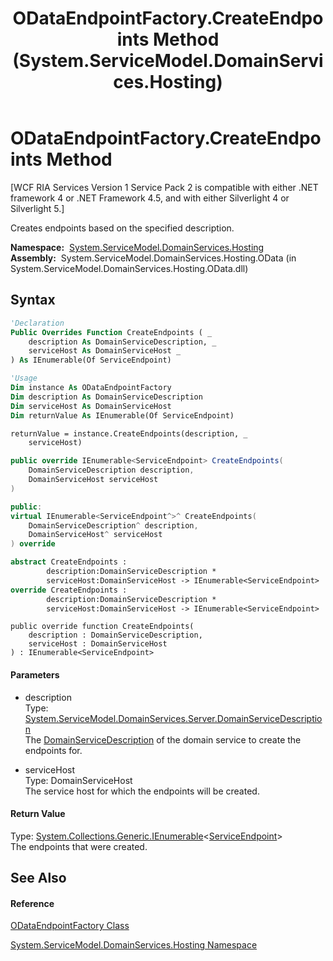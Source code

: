﻿---
title: ODataEndpointFactory.CreateEndpoints Method  (System.ServiceModel.DomainServices.Hosting)
TOCTitle: CreateEndpoints Method
ms:assetid: M:System.ServiceModel.DomainServices.Hosting.ODataEndpointFactory.CreateEndpoints(System.ServiceModel.DomainServices.Server.DomainServiceDescription,System.ServiceModel.DomainServices.Hosting.DomainServiceHost)
ms:mtpsurl: https://msdn.microsoft.com/en-us/library/system.servicemodel.domainservices.hosting.odataendpointfactory.createendpoints(v=VS.91)
ms:contentKeyID: 31289118
ms.date: 01/27/2012
mtps_version: v=VS.91
f1_keywords:
- System.ServiceModel.DomainServices.Hosting.ODataEndpointFactory.CreateEndpoints
dev_langs:
- CSharp
- JScript
- VB
- FSharp
- c++
api_location:
- System.ServiceModel.DomainServices.Hosting.OData.dll
api_name:
- System.ServiceModel.DomainServices.Hosting.ODataEndpointFactory.CreateEndpoints
api_type:
- Managed
topic_type:
- apiref
- kbSyntax
product_family_name: VS
ROBOTS: INDEX,FOLLOW
---

# ODataEndpointFactory.CreateEndpoints Method

\[WCF RIA Services Version 1 Service Pack 2 is compatible with either .NET framework 4 or .NET Framework 4.5, and with either Silverlight 4 or Silverlight 5.\]

Creates endpoints based on the specified description.

**Namespace:**  [System.ServiceModel.DomainServices.Hosting](ff422683\(v=vs.91\).md)  
**Assembly:**  System.ServiceModel.DomainServices.Hosting.OData (in System.ServiceModel.DomainServices.Hosting.OData.dll)

## Syntax

``` vb
'Declaration
Public Overrides Function CreateEndpoints ( _
    description As DomainServiceDescription, _
    serviceHost As DomainServiceHost _
) As IEnumerable(Of ServiceEndpoint)
```

``` vb
'Usage
Dim instance As ODataEndpointFactory
Dim description As DomainServiceDescription
Dim serviceHost As DomainServiceHost
Dim returnValue As IEnumerable(Of ServiceEndpoint)

returnValue = instance.CreateEndpoints(description, _
    serviceHost)
```

``` csharp
public override IEnumerable<ServiceEndpoint> CreateEndpoints(
    DomainServiceDescription description,
    DomainServiceHost serviceHost
)
```

``` c++
public:
virtual IEnumerable<ServiceEndpoint^>^ CreateEndpoints(
    DomainServiceDescription^ description, 
    DomainServiceHost^ serviceHost
) override
```

``` fsharp
abstract CreateEndpoints : 
        description:DomainServiceDescription * 
        serviceHost:DomainServiceHost -> IEnumerable<ServiceEndpoint> 
override CreateEndpoints : 
        description:DomainServiceDescription * 
        serviceHost:DomainServiceHost -> IEnumerable<ServiceEndpoint> 
```

``` jscript
public override function CreateEndpoints(
    description : DomainServiceDescription, 
    serviceHost : DomainServiceHost
) : IEnumerable<ServiceEndpoint>
```

#### Parameters

  - description  
    Type: [System.ServiceModel.DomainServices.Server.DomainServiceDescription](ff422896\(v=vs.91\).md)  
    The [DomainServiceDescription](ff422896\(v=vs.91\).md) of the domain service to create the endpoints for.  

<!-- end list -->

  - serviceHost  
    Type: DomainServiceHost  
    The service host for which the endpoints will be created.  

#### Return Value

Type: [System.Collections.Generic.IEnumerable](https://msdn.microsoft.com/en-us/library/9eekhta0)\<[ServiceEndpoint](https://msdn.microsoft.com/en-us/library/ms522171)\>  
The endpoints that were created.  

## See Also

#### Reference

[ODataEndpointFactory Class](ff688012\(v=vs.91\).md)

[System.ServiceModel.DomainServices.Hosting Namespace](ff422683\(v=vs.91\).md)

